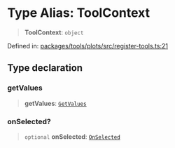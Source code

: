 # Type Alias: ToolContext

> **ToolContext**: `object`

Defined in: [packages/tools/plots/src/register-tools.ts:21](https://github.com/GeoDaCenter/openassistant/blob/dc72d81a35cf8e46295657303846fbb4ad891993/packages/tools/plots/src/register-tools.ts#L21)

## Type declaration

### getValues

> **getValues**: [`GetValues`](GetValues.md)

### onSelected?

> `optional` **onSelected**: [`OnSelected`](OnSelected.md)
